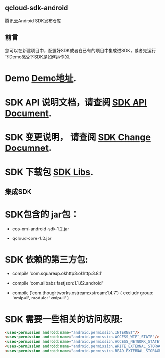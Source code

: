 ## qcloud-sdk-android
腾讯云Android SDK发布仓库

## 前言  

您可以在新建项目中，配置好SDK或者在已有的项目中集成进SDK，或者先运行下Demo感受下SDK是如何运作的.

# Demo [Demo地址](https://github.com/tencentyun/qcloud-sdk-android-samples.git). 

# SDK API 说明文档，请查阅 [SDK API Document](https://github.com/tencentyun/qcloud-sdk-android/blob/master/COS_XML_Android_SDK.md).

# SDK 变更说明， 请查阅 [SDK Change Documnet](https://github.com/tencentyun/qcloud-sdk-android/blob/master/CHANGELOG.md).

# SDK 下载包 [SDK Libs](https://github.com/tencentyun/qcloud-sdk-android/releases).

## 集成SDK


# SDK包含的 jar包：

- cos-xml-android-sdk-1.2.jar

- qcloud-core-1.2.jar

# SDK 依赖的第三方包:


- compile 'com.squareup.okhttp3:okhttp:3.8.1'

- compile 'com.alibaba:fastjson:1.1.62.android'

- compile ('com.thoughtworks.xstream:xstream:1.4.7') {
exclude group: 'xmlpull', module: 'xmlpull'
}


# SDK 需要一些相关的访问权限:

```html
<uses-permission android:name="android.permission.INTERNET"/>
<uses-permission android:name="android.permission.ACCESS_WIFI_STATE"/>
<uses-permission android:name="android.permission.ACCESS_NETWORK_STATE"/>
<uses-permission android:name="android.permission.WRITE_EXTERNAL_STORAGE" />
<uses-permission android:name="android.permission.READ_EXTERNAL_STORAGE"/>
```
